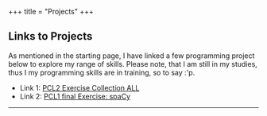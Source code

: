 +++
title = "Projects"
+++

## Links to Projects

As mentioned in the starting page, I have linked a few programming project below to explore my range of skills. Please note, that I am still in my studies, thus I my programming skills are in training, so to say :'p.


- Link 1: [PCL2 Exercise Collection ALL](https://github.com/viviane-walker-uzh/Coding-Projects-PCL2-Exercises)
- Link 2: [PCL1 final Exercise: spaCy](https://github.com/viviane-walker-uzh/Coding-Projects-PCL1-spaCy)



---
